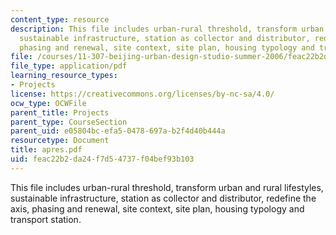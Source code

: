 ```yaml
---
content_type: resource
description: This file includes urban-rural threshold, transform urban and rural lifestyles,
  sustainable infrastructure, station as collector and distributor, redefine the axis,
  phasing and renewal, site context, site plan, housing typology and transport station.
file: /courses/11-307-beijing-urban-design-studio-summer-2006/feac22b2da24f7d54737f04bef93b103_apres.pdf
file_type: application/pdf
learning_resource_types:
- Projects
license: https://creativecommons.org/licenses/by-nc-sa/4.0/
ocw_type: OCWFile
parent_title: Projects
parent_type: CourseSection
parent_uid: e05804bc-efa5-0478-697a-b2f4d40b444a
resourcetype: Document
title: apres.pdf
uid: feac22b2-da24-f7d5-4737-f04bef93b103
---
```

This file includes urban-rural threshold, transform urban and rural lifestyles, sustainable infrastructure, station as collector and distributor, redefine the axis, phasing and renewal, site context, site plan, housing typology and transport station.